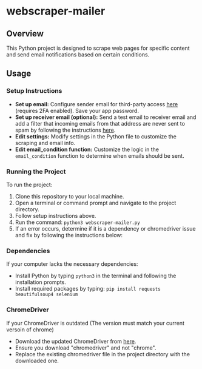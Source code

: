 # webscraper-mailer

## Overview
This Python project is designed to scrape web pages for specific content and send email notifications based on certain conditions.

## Usage

### Setup Instructions
- **Set up email:** Configure sender email for third-party access [here](https://myaccount.google.com/apppasswords) (requires 2FA enabled). Save your app password.
- **Set up receiver email (optional):** Send a test email to receiver email and add a filter that incoming emails from that address are never sent to spam by following the instructions [here](https://support.google.com/mail/answer/6579?hl=en).
- **Edit settings:** Modify settings in the Python file to customize the scraping and email info.
- **Edit email_condition function:** Customize the logic in the `email_condition` function to determine when emails should be sent.

### Running the Project
To run the project:
1. Clone this repository to your local machine.
2. Open a terminal or command prompt and navigate to the project directory.
3. Follow setup instructions above. 
4. Run the command: `python3 webscraper-mailer.py`
5. If an error occurs, determine if it is a dependency or chromedriver issue and fix by following the instructions below:

### Dependencies
If your computer lacks the necessary dependencies:
- Install Python by typing `python3` in the terminal and following the installation prompts.
- Install required packages by typing: `pip install requests beautifulsoup4 selenium`

### ChromeDriver
If your ChromeDriver is outdated (The version must match your current versoin of chrome)
- Download the updated ChromeDriver from [here](https://googlechromelabs.github.io/chrome-for-testing/).
- Ensure you download "chromedriver" and not "chrome".
- Replace the existing chromedriver file in the project directory with the downloaded one.
